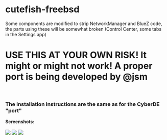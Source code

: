 # cutefish-freebsd
Some components are modified to strip NetworkManager and BlueZ code, the parts using these will be somewhat broken (Control Center, some tabs in the Settings app)<br>
<h1>USE THIS AT YOUR OWN RISK! It might or might not work! A proper port is being developed by @jsm</h1><br>
<h3>The installation instructions are the same as for the CyberDE "port"</h3>
<b>Screenshots:</b><br>
<br>
<img src="https://i.ibb.co/QY1BCMs/2022-10-15-084053-1920x1080-scrot.png"></img>
<img src="https://i.ibb.co/483bHgw/2022-10-13-204937-1920x1080-scrot.png"></img>
<img src="https://i.ibb.co/vc1n0rW/2022-10-13-181657-1920x1080-scrot.png"></img>
<br><br><br>
